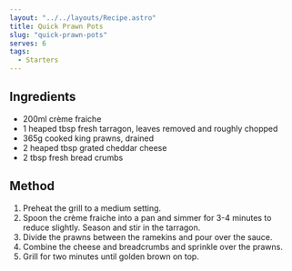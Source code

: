 ```yaml
---
layout: "../../layouts/Recipe.astro"
title: Quick Prawn Pots
slug: "quick-prawn-pots"
serves: 6
tags:
  - Starters
---
```


## Ingredients

- 200ml crème fraiche
- 1 heaped tbsp fresh tarragon, leaves removed and roughly chopped
- 365g cooked king prawns, drained
- 2 heaped tbsp grated cheddar cheese
- 2 tbsp fresh bread crumbs

## Method

1. Preheat the grill to a medium setting.
1. Spoon the crème fraiche into a pan and simmer for 3-4 minutes to reduce slightly. Season and stir in the tarragon.
1. Divide the prawns between the ramekins and pour over the sauce.
1. Combine the cheese and breadcrumbs and sprinkle over the prawns.
1. Grill for two minutes until golden brown on top.